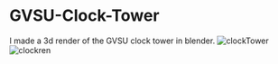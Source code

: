 # GVSU-Clock-Tower
I made a 3d render of the GVSU clock tower in blender. 
![clockTower](https://user-images.githubusercontent.com/97547504/233847606-0788f6b1-9b2c-45a5-934c-2efe8e852f3d.png)
![clockren](https://user-images.githubusercontent.com/97547504/233847613-4a749fb5-6edf-4dbe-827f-b4199e0d7ca6.png)
